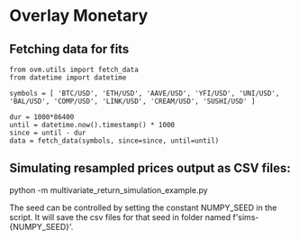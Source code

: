 # Overlay Monetary

## Fetching data for fits

```
from ovm.utils import fetch_data
from datetime import datetime

symbols = [ 'BTC/USD', 'ETH/USD', 'AAVE/USD', 'YFI/USD', 'UNI/USD', 'BAL/USD', 'COMP/USD', 'LINK/USD', 'CREAM/USD', 'SUSHI/USD' ]

dur = 1000*86400
until = datetime.now().timestamp() * 1000
since = until - dur
data = fetch_data(symbols, since=since, until=until)
```

## Simulating resampled prices output as CSV files:
python -m multivariate_return_simulation_example.py

The seed can be controlled by setting the constant NUMPY_SEED in the script. It will save the csv files for that seed in folder named f'sims-{NUMPY_SEED}'.